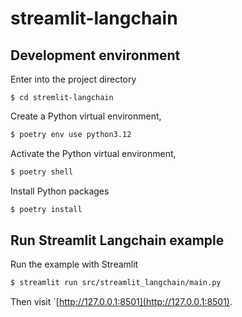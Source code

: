 # streamlit-langchain

## Development environment

Enter into the project directory

```cd
$ cd stremlit-langchain
```

Create a Python virtual environment,

```bash
$ poetry env use python3.12
```

Activate the Python virtual environment,

```bash
$ poetry shell
```


Install Python packages

```bash
$ poetry install
```


## Run Streamlit Langchain example

Run the example with Streamlit

```bash
$ streamlit run src/streamlit_langchain/main.py
```

Then visit `[http://127.0.0.1:8501](http://127.0.0.1:8501).
